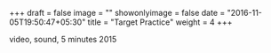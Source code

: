 +++
draft = false
image = ""
showonlyimage = false
date = "2016-11-05T19:50:47+05:30"
title = "Target Practice"
weight = 4
+++

video, sound, 5 minutes 2015